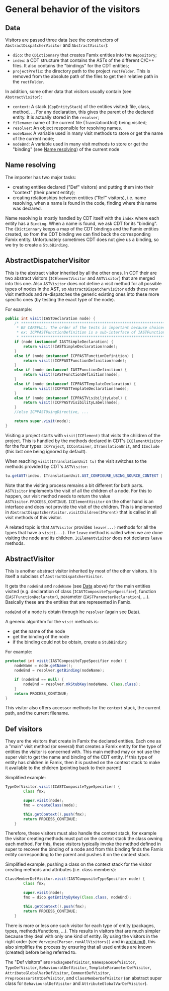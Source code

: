 
# General behavior of the visitors

## Data

Visitors are passed three data (see the constructors of `AbstractDispatcherVisitor` and `AbstractVisitor`):
- `dico`: the `CDictionnary` that creates Famix entities into the `Repository`;
- `index`: a CDT structure that contains the ASTs of the different C/C++ files. It also contains the "bindings" for the CDT entities;
- `projectPrefix`: the directory path to the project `rootFolder`. This is removed from the absolute path of the files to get their relative path in the `rootFolder`.

In addition, some other data that visitors usually contain (see `AbstractVisitor`):
- `context`: A stack (`CppEntityStack`) of the entities visited: file, class, method, ... For any declaration, this gives the parent of the declared entity. It is actually stored in the `resolver`;
- `filename`: name of the current file (TranslationUnit) being visited;
- `resolver`: An object responsible for resolving names.
- `nodeName`: A variable used in many visit methods to store or get the name of the current node;
- `nodeBnd`:  A variable used in many visit methods to store or get the "binding" (see [Name resolving](#name-resolving)) of the current node

## Name resolving

The importer has two major tasks:
- creating entities declared ("Def" visitors) and putting them into their "context" (their parent entity);
- creating relationships between entities ("Ref" visitors), i.e. name resolving, when a name is found in the code, finding where this name was declared.

Name resolving is mostly handled by CDT itself with the `index` where each entity has a `Binding`.
When a name is found, we ask CDT for its "binding".
The `CDictionnary` keeps a map of the CDT bindings and the Famix entities created, so from the CDT binding we can find back the corresponding Famix entity.
Unfortunately sometimes CDT does not give us a binding, so we try to create a `StubBinding`.

## AbstractDispatcherVisitor

This is the abstract visitor inherited by all the other ones.
In CDT their are two abstract visitors (`ICElementVisitor` and `ASTVisitor`) that are merged into this one.
Also `ASTVisitor` does not define a visit method for all possible types of nodes in the AST, so `AbstractDispatcherVisitor` adds these new visit methods and re-dispatches the generic existing ones into these more specific ones (by testing the exact type of the node).

For example:

```Java
public int visit(IASTDeclaration node) {
	/* ********************************************************************************************
	 * BE CAREFULL: The order of the tests is important because choices are not mutually exclusive
	 * ex: ICPPASTFunctionDefinition is a sub-interface of IASTFunctionDefinition
	 * ******************************************************************************************** */
	if (node instanceof IASTSimpleDeclaration) {
		return visit((IASTSimpleDeclaration)node);
	}
	else if (node instanceof ICPPASTFunctionDefinition) {
		return visit((ICPPASTFunctionDefinition)node);
	}
	else if (node instanceof IASTFunctionDefinition) {
		return visit((IASTFunctionDefinition)node);
	}
	else if (node instanceof ICPPASTTemplateDeclaration) {
		return visit((ICPPASTTemplateDeclaration)node);
	}
	else if (node instanceof ICPPASTVisibilityLabel) {
		return visit((ICPPASTVisibilityLabel)node);
	}
	//else ICPPASTUsingDirective, ...

	return super.visit(node);
}
```

Visiting a project starts with `visit(ICElement)` that visits the children of the project.
This is handled by the methods declared in CDT's `ICElementVisitor` for the four types: `ICProject`, `ICContainer`, `ITranslationUnit`, and `IInclude` (this last one being ignored by default).

When reaching `visit(ITranslationUnit tu)` the visit switches to the methods provided by CDT's `ASTVisitor`:

```Java
tu.getAST(index, ITranslationUnit.AST_CONFIGURE_USING_SOURCE_CONTEXT | ITranslationUnit.AST_SKIP_INDEXED_HEADERS).accept(this);
```

Note that the visiting process remains a bit different for both parts.
`ASTVisitor` implements the visit of all the children of a node.
For this to happen, our visit method needs to return the value `ASTVisitor.PROCESS_CONTINUE`.
`ICElementVisitor` on the other hand is an interface and does not provide the visit of the children.
This is implemented in `AbstractDispatcherVisitor.visitChildren(IParent)` that is called in all visit methods of this visitor.

A related topic is that `ASTVisitor` provides `leave(...)` methods for all the types that have a `visit(...)`.
The `leave` method is called when we are done visiting the node and its children.
`ICElementVisitor` does not declares `leave` methods.

## AbstractVisitor

This is another abstract visitor inherited by most of the other visitors. 
It is itself a subclass of `AbstractDispatcherVisitor`.

It gets the `nodeBnd` and `nodeName` (see [Data](#data) above) for the main entities visited (e.g. declaration of class (`ICASTCompositeTypeSpecifier`), function (`IASTFunctionDeclarator`), parameter (`IASTParameterDeclaration`), ...).
Basically these are the entities that are represented in Famix.

`nodeBnd` of a node is obtain through he `resolver` (again see [Data](#data)).

A generic algorithm for the `visit` methods is:
- get the name of the node
- get the binding of the node
- if the binding could not be obtain, create a `StubBinding`

For example:

```Java
protected int visit(IASTCompositeTypeSpecifier node) {
	nodeName = node.getName();
	nodeBnd = resolver.getBinding(nodeName);

	if (nodeBnd == null) {
		nodeBnd = resolver.mkStubKey(nodeName, Class.class);
	}
	return PROCESS_CONTINUE;
}
```

This visitor also offers accessor methods for the `context` stack, the current path, and the current filename.
 
## Def visitors

They are the visitors that create in Famix the declared entities.
Each one as a "main" visit method (or several) that creates a Famix entity for the type of entities the visitor is concerned with.
This main method may or not use the super visit to get the name and binding of the CDT entity.
If this type of entity has children in Famix, then it is pushed on the context stack to make it available to the children (pointing back to their parent)

Simplified example:

```Java
TypeDefVisitor.visit(ICASTCompositeTypeSpecifier) {
		Class fmx;

		super.visit(node);
		fmx = createClass(node);

		this.getContext().push(fmx);
		return PROCESS_CONTINUE;
	}
```

Therefore, these visitors must also handle the context stack, for example the visitor creating methods must put on the context stack the class owning each method.
For this, these visitors typically invoke the method defined in super to recover the binding of a node and from this binding finds the Famix entity corresponding to the parent and pushes it on the context stack.

Simplified example, pushing a class on the context stack for the visitor creating methods and attributes (i.e. class members):

```Java
ClassMemberDefVisitor.visit(IASTCompositeTypeSpecifier node) {
		Class fmx;

		super.visit(node);
		fmx = dico.getEntityByKey(Class.class, nodeBnd);

		this.getContext().push(fmx);
		return PROCESS_CONTINUE;
	}
```

There is more or less one such visitor for each type of entity (packages, types, methods/functions, ...).
This results in visitors that are much simpler because they deal with only one kind of entity.
By using the visitors in the right order (see `VerveineCParser.runAllVisitors()` and in [archi.md](archi.md#visitors)), this also simplifies the process by ensuring that all used entities are known (created) before being referred to.

The "Def visitors" are `PackageDefVisitor`, `NamespaceDefVisitor`, `TypeDefVisitor`, `BehaviouralDefVisitor`, `TemplateParameterDefVisitor`, `AttributeGlobalVarDefVisitor`, `CommentDefVisitor`, `PreprocessorStmtDefVisitor`, and `ClassMemberDefVisitor` (an abstract super class for `BehaviouralDefVisitor` and `AttributeGlobalVarDefVisitor`).
